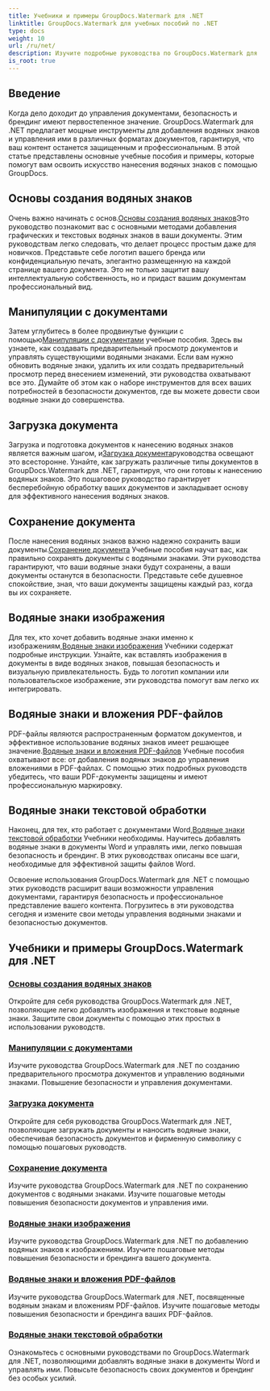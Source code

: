 ```yaml
---
title: Учебники и примеры GroupDocs.Watermark для .NET
linktitle: GroupDocs.Watermark для учебных пособий по .NET
type: docs
weight: 10
url: /ru/net/
description: Изучите подробные руководства по GroupDocs.Watermark для .NET. Научитесь добавлять, управлять и защищать водяные знаки в различных форматах документов с помощью пошаговых руководств.
is_root: true
---
```

## Введение

Когда дело доходит до управления документами, безопасность и брендинг имеют первостепенное значение. GroupDocs.Watermark для .NET предлагает мощные инструменты для добавления водяных знаков и управления ими в различных форматах документов, гарантируя, что ваш контент останется защищенным и профессиональным. В этой статье представлены основные учебные пособия и примеры, которые помогут вам освоить искусство нанесения водяных знаков с помощью GroupDocs.

## Основы создания водяных знаков

 Очень важно начинать с основ.[Основы создания водяных знаков](./watermarking-basics/)Это руководство познакомит вас с основными методами добавления графических и текстовых водяных знаков в ваши документы. Этим руководствам легко следовать, что делает процесс простым даже для новичков. Представьте себе логотип вашего бренда или конфиденциальную печать, элегантно размещенную на каждой странице вашего документа. Это не только защитит вашу интеллектуальную собственность, но и придаст вашим документам профессиональный вид.

## Манипуляции с документами

 Затем углубитесь в более продвинутые функции с помощью[Манипуляции с документами](./document-manipulation/) учебные пособия. Здесь вы узнаете, как создавать предварительный просмотр документов и управлять существующими водяными знаками. Если вам нужно обновить водяные знаки, удалить их или создать предварительный просмотр перед внесением изменений, эти руководства охватывают все это. Думайте об этом как о наборе инструментов для всех ваших потребностей в безопасности документов, где вы можете довести свои водяные знаки до совершенства.

## Загрузка документа

 Загрузка и подготовка документов к нанесению водяных знаков является важным шагом, и[Загрузка документа](./document-loadings/)руководства освещают это всесторонне. Узнайте, как загружать различные типы документов в GroupDocs.Watermark для .NET, гарантируя, что они готовы к нанесению водяных знаков. Это пошаговое руководство гарантирует бесперебойную обработку ваших документов и закладывает основу для эффективного нанесения водяных знаков.

## Сохранение документа

 После нанесения водяных знаков важно надежно сохранить ваши документы.[Сохранение документа](./document-savings/) Учебные пособия научат вас, как правильно сохранять документы с водяными знаками. Эти руководства гарантируют, что ваши водяные знаки будут сохранены, а ваши документы останутся в безопасности. Представьте себе душевное спокойствие, зная, что ваши документы защищены каждый раз, когда вы их сохраняете.

## Водяные знаки изображения

 Для тех, кто хочет добавить водяные знаки именно к изображениям,[Водяные знаки изображения](./image-watermarkings/) Учебники содержат подробные инструкции. Узнайте, как вставлять изображения в документы в виде водяных знаков, повышая безопасность и визуальную привлекательность. Будь то логотип компании или пользовательское изображение, эти руководства помогут вам легко их интегрировать.

## Водяные знаки и вложения PDF-файлов

PDF-файлы являются распространенным форматом документов, и эффективное использование водяных знаков имеет решающее значение.[Водяные знаки и вложения PDF-файлов](./pdf-watermarking-attachments/) Учебные пособия охватывают все: от добавления водяных знаков до управления вложениями в PDF-файлах. С помощью этих подробных руководств убедитесь, что ваши PDF-документы защищены и имеют профессиональную маркировку.

## Водяные знаки текстовой обработки

 Наконец, для тех, кто работает с документами Word,[Водяные знаки текстовой обработки](./word-processing-watermarkings/) Учебники необходимы. Научитесь добавлять водяные знаки в документы Word и управлять ими, легко повышая безопасность и брендинг. В этих руководствах описаны все шаги, необходимые для эффективной защиты файлов Word.

Освоение использования GroupDocs.Watermark для .NET с помощью этих руководств расширит ваши возможности управления документами, гарантируя безопасность и профессиональное представление вашего контента. Погрузитесь в эти руководства сегодня и измените свои методы управления водяными знаками и безопасностью документов.
## Учебники и примеры GroupDocs.Watermark для .NET 
### [Основы создания водяных знаков](./watermarking-basics/)
Откройте для себя руководства GroupDocs.Watermark для .NET, позволяющие легко добавлять изображения и текстовые водяные знаки. Защитите свои документы с помощью этих простых в использовании руководств.
### [Манипуляции с документами](./document-manipulation/)
Изучите руководства GroupDocs.Watermark для .NET по созданию предварительного просмотра документов и управлению водяными знаками. Повышение безопасности и управления документами.
### [Загрузка документа](./document-loadings/)
Откройте для себя руководства GroupDocs.Watermark для .NET, позволяющие загружать документы и наносить водяные знаки, обеспечивая безопасность документов и фирменную символику с помощью пошаговых руководств.
### [Сохранение документа](./document-savings/)
Изучите руководства GroupDocs.Watermark для .NET по сохранению документов с водяными знаками. Изучите пошаговые методы повышения безопасности документов и управления ими.
### [Водяные знаки изображения](./image-watermarkings/)
Изучите руководства GroupDocs.Watermark для .NET по добавлению водяных знаков к изображениям. Изучите пошаговые методы повышения безопасности и брендинга вашего документа.
### [Водяные знаки и вложения PDF-файлов](./pdf-watermarking-attachments/)
Изучите руководства GroupDocs.Watermark для .NET, посвященные водяным знакам и вложениям PDF-файлов. Изучите пошаговые методы повышения безопасности и брендинга ваших PDF-файлов.
### [Водяные знаки текстовой обработки](./word-processing-watermarkings/)
Ознакомьтесь с основными руководствами по GroupDocs.Watermark для .NET, позволяющими добавлять водяные знаки в документы Word и управлять ими. Повысьте безопасность своих документов и брендинг без особых усилий.